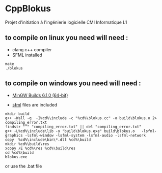 # CppBlokus
Projet d'initiation à l'ingénierie logicielle CMI Informatique L1

## to compile on linux you need will need :
* clang c++ compiler
* SFML installed
```
make
./blokus
```

## to compile on windows you need will need :
* [MinGW Builds 6.1.0 (64-bit)]( https://sourceforge.net/projects/mingw-w64/files/Toolchains%20targetting%20Win64/Personal%20Builds/mingw-builds/6.1.0/threads-posix/seh/x86_64-6.1.0-release-posix-seh-rt_v5-rev0.7z/download)

* [sfml](https://www.sfml-dev.org/index.php) files are included

```
mkdir build
g++ -Wall -g  -I%cd%\include -c "%cd%\blokus.cc" -o build\blokus.o 2> compiling_error.txt
findstr "^" "compiling_error.txt" || del "compiling_error.txt"
g++ -L%cd%\include\lib -o "build\blokus.exe" build\blokus.o   -lsfml-graphics -lsfml-window -lsfml-system -lsfml-audio -lsfml-network
copy  %cd%\include\bin\*.dll %cd%\build
mkdir %cd%\build\res
xcopy /E %cd%\res %cd%\build\res
cd %cd%\build
blokus.exe

```
or use the .bat file
